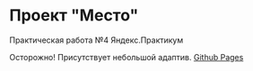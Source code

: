 # Проект "Место"
Практическая работа №4 Яндекс.Практикум

Осторожно! Присутствует небольшой адаптив. 
[Github Pages](https://wardenclock1759.github.io/mesto/)
